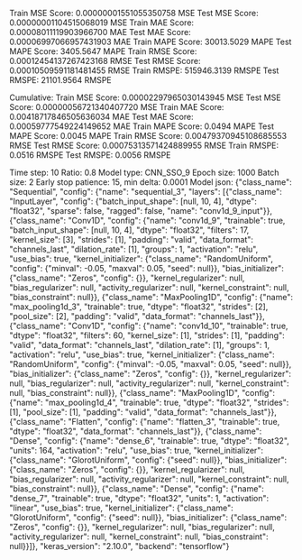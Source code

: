 Train MSE Score: 0.00000001551055350758 MSE
Test MSE Score: 0.00000001104515068019 MSE
Train MAE Score: 0.00008011119903966700 MAE
Test MAE Score: 0.00006997066957431903 MAE
Train MAPE Score: 30013.5029 MAPE
Test MAPE Score: 3405.5647 MAPE
Train RMSE Score: 0.00012454137267423168 RMSE
Test RMSE Score: 0.00010509591181481455 RMSE
Train RMSPE: 515946.3139 RMSPE
Test RMSPE: 21101.9564 RMSPE

Cumulative:
Train MSE Score: 0.00002297965030143945 MSE
Test MSE Score: 0.00000056721340407720 MSE
Train MAE Score: 0.00418717846505636034 MAE
Test MAE Score: 0.00059777549224149652 MAE
Train MAPE Score: 0.0494 MAPE
Test MAPE Score: 0.0045 MAPE
Train RMSE Score: 0.00479370945108685553 RMSE
Test RMSE Score: 0.00075313571424889955 RMSE
Train RMSPE: 0.0516 RMSPE
Test RMSPE: 0.0056 RMSPE

Time step: 10
Ratio: 0.8
Model type: CNN_SSO_9
Epoch size: 1000
Batch size: 2
Early stop patience: 15, min delta: 0.0001
Model json: {"class_name": "Sequential", "config": {"name": "sequential_3", "layers": [{"class_name": "InputLayer", "config": {"batch_input_shape": [null, 10, 4], "dtype": "float32", "sparse": false, "ragged": false, "name": "conv1d_9_input"}}, {"class_name": "Conv1D", "config": {"name": "conv1d_9", "trainable": true, "batch_input_shape": [null, 10, 4], "dtype": "float32", "filters": 17, "kernel_size": [3], "strides": [1], "padding": "valid", "data_format": "channels_last", "dilation_rate": [1], "groups": 1, "activation": "relu", "use_bias": true, "kernel_initializer": {"class_name": "RandomUniform", "config": {"minval": -0.05, "maxval": 0.05, "seed": null}}, "bias_initializer": {"class_name": "Zeros", "config": {}}, "kernel_regularizer": null, "bias_regularizer": null, "activity_regularizer": null, "kernel_constraint": null, "bias_constraint": null}}, {"class_name": "MaxPooling1D", "config": {"name": "max_pooling1d_3", "trainable": true, "dtype": "float32", "strides": [2], "pool_size": [2], "padding": "valid", "data_format": "channels_last"}}, {"class_name": "Conv1D", "config": {"name": "conv1d_10", "trainable": true, "dtype": "float32", "filters": 60, "kernel_size": [1], "strides": [1], "padding": "valid", "data_format": "channels_last", "dilation_rate": [1], "groups": 1, "activation": "relu", "use_bias": true, "kernel_initializer": {"class_name": "RandomUniform", "config": {"minval": -0.05, "maxval": 0.05, "seed": null}}, "bias_initializer": {"class_name": "Zeros", "config": {}}, "kernel_regularizer": null, "bias_regularizer": null, "activity_regularizer": null, "kernel_constraint": null, "bias_constraint": null}}, {"class_name": "MaxPooling1D", "config": {"name": "max_pooling1d_4", "trainable": true, "dtype": "float32", "strides": [1], "pool_size": [1], "padding": "valid", "data_format": "channels_last"}}, {"class_name": "Flatten", "config": {"name": "flatten_3", "trainable": true, "dtype": "float32", "data_format": "channels_last"}}, {"class_name": "Dense", "config": {"name": "dense_6", "trainable": true, "dtype": "float32", "units": 164, "activation": "relu", "use_bias": true, "kernel_initializer": {"class_name": "GlorotUniform", "config": {"seed": null}}, "bias_initializer": {"class_name": "Zeros", "config": {}}, "kernel_regularizer": null, "bias_regularizer": null, "activity_regularizer": null, "kernel_constraint": null, "bias_constraint": null}}, {"class_name": "Dense", "config": {"name": "dense_7", "trainable": true, "dtype": "float32", "units": 1, "activation": "linear", "use_bias": true, "kernel_initializer": {"class_name": "GlorotUniform", "config": {"seed": null}}, "bias_initializer": {"class_name": "Zeros", "config": {}}, "kernel_regularizer": null, "bias_regularizer": null, "activity_regularizer": null, "kernel_constraint": null, "bias_constraint": null}}]}, "keras_version": "2.10.0", "backend": "tensorflow"}
